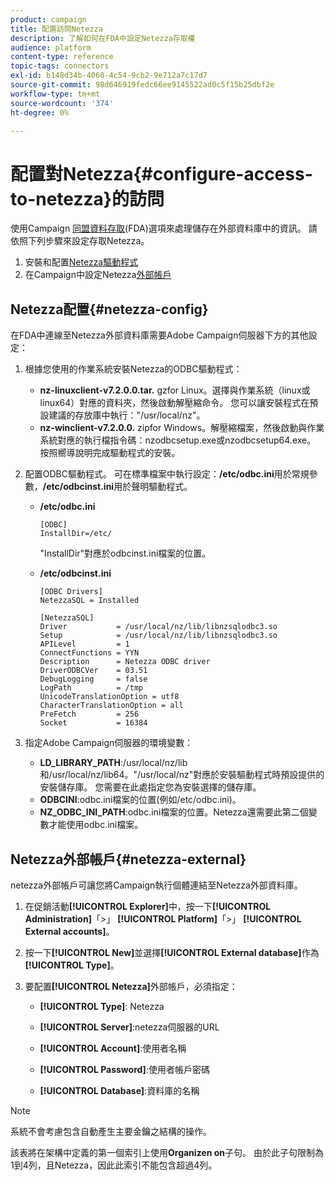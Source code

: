 ```yaml
---
product: campaign
title: 配置訪問Netezza
description: 了解如何在FDA中設定Netezza存取權
audience: platform
content-type: reference
topic-tags: connectors
exl-id: b148d34b-4060-4c54-9cb2-9e712a7c17d7
source-git-commit: 98d646919fedc66ee9145522ad0c5f15b25dbf2e
workflow-type: tm+mt
source-wordcount: '374'
ht-degree: 0%

---
```


# 配置對Netezza{#configure-access-to-netezza}的訪問

使用Campaign [同盟資料存取](../../installation/using/about-fda.md)(FDA)選項來處理儲存在外部資料庫中的資訊。 請依照下列步驟來設定存取Netezza。

1. 安裝和配置[Netezza驅動程式](#netezza-config)
1. 在Campaign中設定Netezza[外部帳戶](#netezza-external)

## Netezza配置{#netezza-config}

在FDA中連線至Netezza外部資料庫需要Adobe Campaign伺服器下方的其他設定：

1. 根據您使用的作業系統安裝Netezza的ODBC驅動程式：

   * **nz-linuxclient-v7.2.0.0.tar.** gzfor Linux。選擇與作業系統（linux或linux64）對應的資料夾，然後啟動解壓縮命令。 您可以讓安裝程式在預設建議的存放庫中執行：&quot;/usr/local/nz&quot;。
   * **nz-winclient-v7.2.0.0.** zipfor Windows。解壓縮檔案，然後啟動與作業系統對應的執行檔指令碼：nzodbcsetup.exe或nzodbcsetup64.exe。 按照嚮導說明完成驅動程式的安裝。

1. 配置ODBC驅動程式。 可在標準檔案中執行設定：**/etc/odbc.ini**&#x200B;用於常規參數，**/etc/odbcinst.ini**&#x200B;用於聲明驅動程式。

   * **/etc/odbc.ini**

      ```
      [ODBC]
      InstallDir=/etc/
      ```

      &quot;InstallDir&quot;對應於odbcinst.ini檔案的位置。

   * **/etc/odbcinst.ini**

      ```
      [ODBC Drivers]
      NetezzaSQL = Installed
      
      [NetezzaSQL]
      Driver           = /usr/local/nz/lib/libnzsqlodbc3.so
      Setup            = /usr/local/nz/lib/libnzsqlodbc3.so
      APILevel         = 1
      ConnectFunctions = YYN
      Description      = Netezza ODBC driver
      DriverODBCVer    = 03.51
      DebugLogging     = false
      LogPath          = /tmp
      UnicodeTranslationOption = utf8
      CharacterTranslationOption = all
      PreFetch         = 256
      Socket           = 16384
      ```

1. 指定Adobe Campaign伺服器的環境變數：

   * **LD_LIBRARY_PATH**:/usr/local/nz/lib和/usr/local/nz/lib64。&quot;/usr/local/nz&quot;對應於安裝驅動程式時預設提供的安裝儲存庫。 您需要在此處指定您為安裝選擇的儲存庫。
   * **ODBCINI**:odbc.ini檔案的位置(例如/etc/odbc.ini)。
   * **NZ_ODBC_INI_PATH**:odbc.ini檔案的位置。Netezza還需要此第二個變數才能使用odbc.ini檔案。

## Netezza外部帳戶{#netezza-external}

netezza外部帳戶可讓您將Campaign執行個體連結至Netezza外部資料庫。

1. 在促銷活動&#x200B;**[!UICONTROL Explorer]**&#x200B;中，按一下&#x200B;**[!UICONTROL Administration]**「>」 **[!UICONTROL Platform]**「>」 **[!UICONTROL External accounts]**。

1. 按一下&#x200B;**[!UICONTROL New]**&#x200B;並選擇&#x200B;**[!UICONTROL External database]**&#x200B;作為&#x200B;**[!UICONTROL Type]**。

1. 要配置&#x200B;**[!UICONTROL Netezza]**&#x200B;外部帳戶，必須指定：

   * **[!UICONTROL Type]**: Netezza

   * **[!UICONTROL Server]**:netezza伺服器的URL

   * **[!UICONTROL Account]**:使用者名稱

   * **[!UICONTROL Password]**:使用者帳戶密碼

   * **[!UICONTROL Database]**:資料庫的名稱

>[!NOTE]
>
>系統不會考慮包含自動產生主要金鑰之結構的操作。
>
>該表將在架構中定義的第一個索引上使用&#x200B;**Organizen on**&#x200B;子句。 由於此子句限制為1到4列，且Netezza，因此此索引不能包含超過4列。
